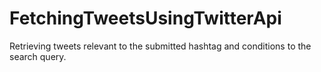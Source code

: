 # FetchingTweetsUsingTwitterApi
Retrieving tweets relevant to the submitted hashtag and conditions to the search query.
